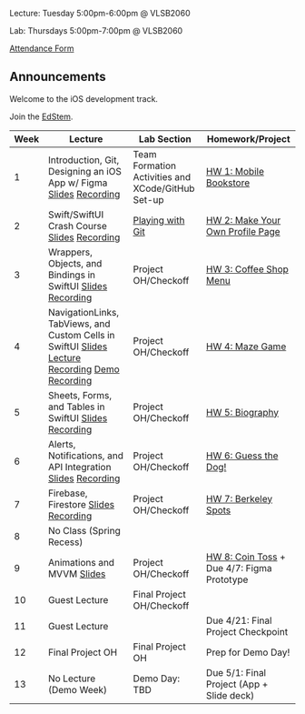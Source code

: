 Lecture: Tuesday 5:00pm-6:00pm @ VLSB2060

Lab: Thursdays 5:00pm-7:00pm @ VLSB2060

[Attendance Form](https://forms.gle/fZcaDStASixSnMiz7)

## Announcements

Welcome to the iOS development track.

Join the [EdStem](https://edstem.org/us/join/cw4Evx).

| Week | Lecture                                                                                                                                                                                                                                                                                                 | Lab Section                                       | Homework/Project                                  |
| ---- | ------------------------------------------------------------------------------------------------------------------------------------------------------------------------------------------------------------------------------------------------------------------------------------------------------- | ------------------------------------------------- | ------------------------------------------------- |
| 1    | Introduction, Git, Designing an iOS App w/ Figma [Slides](https://docs.google.com/presentation/d/1XNysgMNXDp1SQ-brEi6VXpvslDjAaCb-Ff4mEzl97gU/edit?usp=sharing) [Recording](https://youtu.be/EWQUF9ZkVwo)                                                                                               | Team Formation Activities and XCode/GitHub Set-up | [HW 1: Mobile Bookstore](/#/hw/ios/hw1)           |
| 2    | Swift/SwiftUI Crash Course [Slides](https://docs.google.com/presentation/d/195ObUWuP-sX3mCZpxWNBfUz9G0iaAD15yWLk9Zk3zFM/edit?usp=sharing) [Recording](https://youtu.be/e0PlOyde1BM)                                                                                                                     | [Playing with Git](/#/lab/ios/lab1)               | [HW 2: Make Your Own Profile Page](/#/hw/ios/hw2) |
| 3    | Wrappers, Objects, and Bindings in SwiftUI [Slides](https://docs.google.com/presentation/d/17MLVb17e9cwhlZnUGs-vNjXoGlrIfg54Eq_hGKVRO-U/edit?usp=sharing) [Recording](https://youtu.be/hxfpYZUMZnk)                                                                                                     | Project OH/Checkoff                               | [HW 3: Coffee Shop Menu](/#/hw/ios/hw3)           |
| 4    | NavigationLinks, TabViews, and Custom Cells in SwiftUI [Slides](https://docs.google.com/presentation/d/1ySBDc6uDeNfrIbNZDF5xSR4nYzImFHaWZQ5p8fqBKcw/edit?usp=share_link) [Lecture Recording](https://www.youtube.com/watch?v=xegPiD0oaz0) [Demo Recording](https://www.youtube.com/watch?v=MfGAkA8g0Lc) | Project OH/Checkoff                               | [HW 4: Maze Game](/#/hw/ios/hw4)                  |
| 5    | Sheets, Forms, and Tables in SwiftUI [Slides](https://docs.google.com/presentation/d/1zN28rT4tKRx-V4K9JD1kSI_YHk0FDXDYTIzhM1t-_8I/edit?usp=sharing) [Recording](https://youtu.be/xRYu3SiAHFs)                                                                                                           | Project OH/Checkoff                               | [HW 5: Biography](/#/hw/ios/hw5)                  |
| 6    | Alerts, Notifications, and API Integration [Slides](https://docs.google.com/presentation/d/13sQ4lIpJ3fNXQaeC0WOHgqpGyEm8gF10iZLt-p967W8/edit?usp=sharing) [Recording](https://youtu.be/q_ZLHcI6Wow)                                                                                                     | Project OH/Checkoff                               | [HW 6: Guess the Dog!](/#/hw/ios/hw6)             |
| 7    | Firebase, Firestore [Slides](https://docs.google.com/presentation/d/1r-oNpM56royNNyQB8AZX1f3OEuG64L_UD0jq68fmY4E/edit?usp=sharing) [Recording](https://www.youtube.com/watch?v=LjoXQkgP2gs)                                                                                                             | Project OH/Checkoff                               | [HW 7: Berkeley Spots](/#/hw/ios/hw7)             |
| 8    | No Class (Spring Recess)                                                                                                                                                                                                                                                                                |                                                   |                                                   |
| 9    | Animations and MVVM [Slides](https://docs.google.com/presentation/d/1H9chkPDsTZm49SMcVf72fOjhT2JYaHQ7AHNWs7UnrQg/edit?usp=sharing)                                                                                                                                                                                                                                                     | Project OH/Checkoff                               | [HW 8: Coin Toss](/#/hw/ios/hw8) + Due 4/7: Figma Prototype              |
| 10   | Guest Lecture                                                                                                                                                                                                                                                                                           | Final Project OH/Checkoff                        |                                                   |
| 11   | Guest Lecture                                                                                                                                                                                                                                                                                           |                                                   | Due 4/21: Final Project Checkpoint                |
| 12   | Final Project OH                                                                                                                                                                                                                                                                                        | Final Project OH                                  | Prep for Demo Day!                                |
| 13   | No Lecture (Demo Week)                                                                                                                                                                                                                                                                                  | Demo Day: TBD                                     | Due 5/1: Final Project (App + Slide deck)         |
